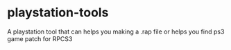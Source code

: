 # playstation-tools
A playstation tool that can helps you making a .rap file or helps you find ps3 game patch for RPCS3
